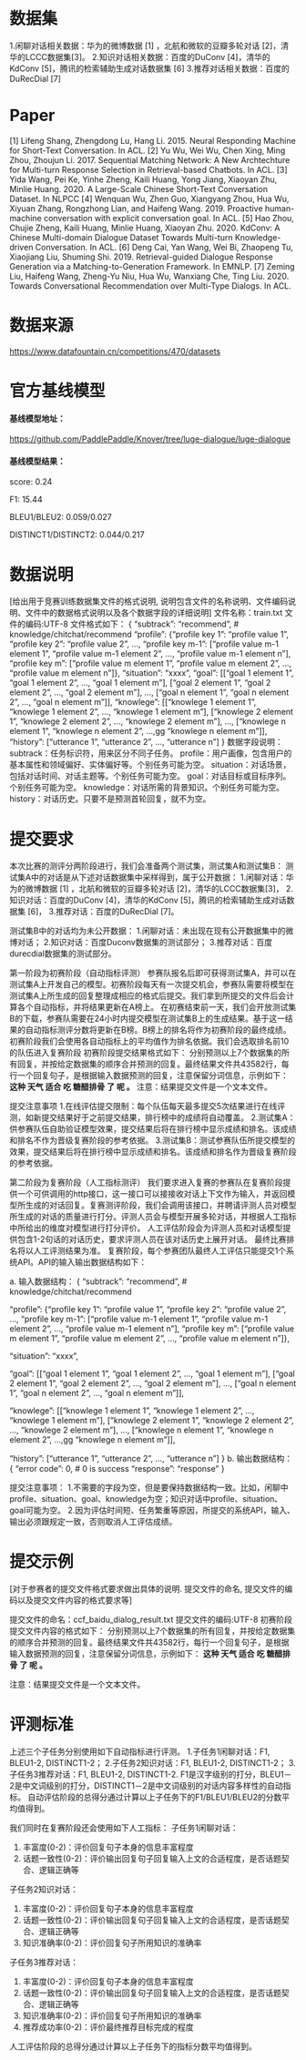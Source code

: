 # 数据集

1.闲聊对话相关数据：华为的微博数据 [1] ，北航和微软的豆瓣多轮对话 [2]，清华的LCCC数据集[3]。
2.知识对话相关数据：百度的DuConv [4]，清华的KdConv [5]，腾讯的检索辅助生成对话数据集 [6]
3.推荐对话相关数据：百度的DuRecDial [7]

# Paper

[1] Lifeng Shang, Zhengdong Lu, Hang Li. 2015. Neural Responding Machine for Short-Text Conversation. In ACL.
[2] Yu Wu, Wei Wu, Chen Xing, Ming Zhou, Zhoujun Li. 2017. Sequential Matching Network: A New Archtechture for Multi-turn Response Selection in Retrieval-based Chatbots. In ACL.
[3] Yida Wang, Pei Ke, Yinhe Zheng, Kaili Huang, Yong Jiang, Xiaoyan Zhu, Minlie Huang. 2020. A Large-Scale Chinese Short-Text Conversation Dataset. In NLPCC
[4] Wenquan Wu, Zhen Guo, Xiangyang Zhou, Hua Wu, Xiyuan Zhang, Rongzhong Lian, and Haifeng Wang. 2019. Proactive human-machine conversation with explicit conversation goal. In ACL.
[5] Hao Zhou, Chujie Zheng, Kaili Huang, Minlie Huang, Xiaoyan Zhu. 2020. KdConv: A Chinese Multi-domain Dialogue Dataset Towards Multi-turn Knowledge-driven Conversation. In ACL.
[6] Deng Cai, Yan Wang, Wei Bi, Zhaopeng Tu, Xiaojiang Liu, Shuming Shi. 2019. Retrieval-guided Dialogue Response Generation via a Matching-to-Generation Framework. In EMNLP.
[7] Zeming Liu, Haifeng Wang, Zheng-Yu Niu, Hua Wu, Wanxiang Che, Ting Liu. 2020. Towards Conversational Recommendation over Multi-Type Dialogs. In ACL.

# 数据来源

https://www.datafountain.cn/competitions/470/datasets

# 官方基线模型

#### **基线模型地址：**

https://github.com/PaddlePaddle/Knover/tree/luge-dialogue/luge-dialogue

#### **基线模型结果：**

score: 0.24

F1: 15.44

BLEU1/BLEU2: 0.059/0.027

DISTINCT1/DISTINCT2: 0.044/0.217

# 数据说明

[给出用于竞赛训练数据集文件的格式说明, 说明包含文件的名称说明、文件编码说明、文件中的数据格式说明以及各个数据字段的详细说明]
文件名称：train.txt
文件的编码:UTF-8
文件格式如下：
{
“subtrack”: “recommend”, # knowledge/chitchat/recommend
“profile”: {“profile key 1”: “profile value 1”, “profile key 2”: “profile value 2”, …, “profile key m-1”: [“profile value m-1 element 1”, “profile value m-1 element 2”, …, “profile value m-1 element n”], “profile key m”: [“profile value m element 1”, “profile value m element 2”, …, “profile value m element n”]},
“situation”: “xxxx”,
“goal”: [[“goal 1 element 1”, “goal 1 element 2”, …, “goal 1 element m”], [“goal 2 element 1”, “goal 2 element 2”, …, “goal 2 element m”], …, [“goal n element 1”, “goal n element 2”, …, “goal n element m”]],
“knowlege”: [[“knowlege 1 element 1”, “knowlege 1 element 2”, …, “knowlege 1 element m”], [“knowlege 2 element 1”, “knowlege 2 element 2”, …, “knowlege 2 element m”], …, [“knowlege n element 1”, “knowlege n element 2”, …,gg “knowlege n element m”]],
“history”: [“utterance 1”, “utterance 2”, …, “utterance n”]
}
数据字段说明：
subtrack：任务标识符，用来区分不同子任务。
profile：用户画像，包含用户的基本属性和领域偏好、实体偏好等。个别任务可能为空。
situation：对话场景，包括对话时间、对话主题等。个别任务可能为空。
goal：对话目标或目标序列。个别任务可能为空。
knowledge：对话所需的背景知识。个别任务可能为空。
history：对话历史。只要不是预测首轮回复，就不为空。



# 提交要求

本次比赛的测评分两阶段进行，我们会准备两个测试集，测试集A和测试集B：
测试集A中的对话是从下述对话数据集中采样得到，属于公开数据：
1.闲聊对话：华为的微博数据 [1] ，北航和微软的豆瓣多轮对话 [2]，清华的LCCC数据集[3]，
2.知识对话：百度的DuConv [4]，清华的KdConv [5]，腾讯的检索辅助生成对话数据集 [6]，
3.推荐对话：百度的DuRecDial [7]。

测试集B中的对话均为未公开数据：
1.闲聊对话：未出现在现有公开数据集中的微博对话；
2.知识对话：百度Duconv数据集的测试部分；
3.推荐对话：百度durecdial数据集的测试部分。

第一阶段为初赛阶段（自动指标评测）
参赛队报名后即可获得测试集A，并可以在测试集A上开发自己的模型。初赛阶段每天有一次提交机会，参赛队需要将模型在测试集A上所生成的回复整理成相应的格式后提交。我们拿到所提交的文件后会计算各个自动指标，并将结果更新在A榜上。
在初赛结束前一天，我们会开放测试集B的下载，参赛队需要在24小时内提交模型在测试集B上的生成结果。基于这一结果的自动指标测评分数将更新在B榜。B榜上的排名将作为初赛阶段的最终成绩。
初赛阶段我们会使用各自动指标上的平均值作为排名依据。我们会选取排名前10的队伍进入复赛阶段
初赛阶段提交结果格式如下：
分别预测以上7个数据集的所有回复，并按给定数据集的顺序合并预测的回复。最终结果文件共43582行，每行一个回复句子，是根据输入数据预测的回复，注意保留分词信息，示例如下：
**这种 天气 适合 吃 糖醋排骨 了 呢 。**
注意：结果提交文件是一个文本文件。

提交注意事项
1.在线评估提交限制：每个队伍每天最多提交5次结果进行在线评测，如新提交结果好于之前提交结果，排行榜中的成绩将自动覆盖。
2.测试集A：供参赛队伍自助验证模型效果，提交结果后将在排行榜中显示成绩和排名。该成绩和排名不作为晋级复赛阶段的参考依据。
3.测试集B：测试参赛队伍所提交模型的效果，提交结果后将在排行榜中显示成绩和排名。该成绩和排名作为晋级复赛阶段的参考依据。

第二阶段为复赛阶段（人工指标测评）
我们要求进入复赛的参赛队在复赛阶段提供一个可供调用的http接口，这一接口可以接接收对话上下文作为输入，并返回模型所生成的对话回复。复赛测评阶段，我们会调用该接口，并聘请评测人员对模型所生成的对话的质量进行打分。评测人员会与模型开展多轮对话，并根据人工指标中所给出的维度对模型进行打分评价。
人工评估阶段会为评测人员和对话模型提供包含1-2句话的对话历史，要求评测人员在该对话历史上展开对话。
最终比赛排名将以人工评测结果为准。
复赛阶段，每个参赛团队最终人工评估只能提交1个系统API。API的输入输出数据结构如下：

a. 输入数据结构：
{
“subtrack”: “recommend”, # knowledge/chitchat/recommend

“profile”: {“profile key 1”: “profile value 1”, “profile key 2”: “profile value 2”, …, “profile key m-1”: [“profile value m-1 element 1”, “profile value m-1 element 2”, …, “profile value m-1 element n”], “profile key m”: [“profile value m element 1”, “profile value m element 2”, …, “profile value m element n”]},

“situation”: “xxxx”,

“goal”: [[“goal 1 element 1”, “goal 1 element 2”, …, “goal 1 element m”], [“goal 2 element 1”, “goal 2 element 2”, …, “goal 2 element m”], …, [“goal n element 1”, “goal n element 2”, …, “goal n element m”]],

“knowlege”: [[“knowlege 1 element 1”, “knowlege 1 element 2”, …, “knowlege 1 element m”], [“knowlege 2 element 1”, “knowlege 2 element 2”, …, “knowlege 2 element m”], …, [“knowlege n element 1”, “knowlege n element 2”, …,gg “knowlege n element m”]],

“history”: [“utterance 1”, “utterance 2”, …, “utterance n”]
}
b. 输出数据结构：
{
“error code”: 0, # 0 is success
“response”: “response”
}

提交注意事项：
1.不需要的字段为空，但是要保持数据结构一致。比如，闲聊中profile、situation、goal、knowledge为空；知识对话中profile、situation、goal可能为空。
2.因为评估时间短、任务繁重等原因，所提交的系统API，输入、输出必须跟规定一致，否则取消人工评估成绩。

# 提交示例

[对于参赛者的提交文件格式要求做出具体的说明. 提交文件的命名, 提交文件的编码以及提交文件内容的格式要求等]

提交文件的命名：ccf_baidu_dialog_result.txt
提交文件的编码:UTF-8
初赛阶段提交文件内容的格式如下：
分别预测以上7个数据集的所有回复，并按给定数据集的顺序合并预测的回复。最终结果文件共43582行，每行一个回复句子，是根据输入数据预测的回复，注意保留分词信息，示例如下：
**这种 天气 适合 吃 糖醋排骨 了 呢 。**

注意：结果提交文件是一个文本文件。

# 评测标准

上述三个子任务分别使用如下自动指标进行评测。
1.子任务1闲聊对话：F1, BLEU1-2, DISTINCT1-2；
2.子任务2知识对话：F1, BLEU1-2, DISTINCT1-2；
3.子任务3推荐对话：F1, BLEU1-2, DISTINCT1-2.
F1是汉字级别的打分，BLEU1－2是中文词级别的打分，DISTINCT1－2是中文词级别的对话内容多样性的自动指标。
自动评估阶段的总得分通过计算以上子任务下的F1/BLEU1/BLEU2的分数平均值得到。

我们同时在复赛阶段还会使用如下人工指标：
子任务1闲聊对话：

1. 丰富度(0-2)：评价回复句子本身的信息丰富程度
2. 话题一致性(0-2)：评价输出回复句子回复输入上文的合适程度，是否话题契合、逻辑正确等

子任务2知识对话：

1. 丰富度(0-2)：评价回复句子本身的信息丰富程度
2. 话题一致性(0-2)：评价输出回复句子回复输入上文的合适程度，是否话题契合、逻辑正确等
3. 知识准确率(0-2)：评价回复句子所用知识的准确率

子任务3推荐对话：

1. 丰富度(0-2)：评价回复句子本身的信息丰富程度
2. 话题一致性(0-2)：评价输出回复句子回复输入上文的合适程度，是否话题契合、逻辑正确等
3. 知识准确率(0-2)：评价回复句子所用知识的准确率
4. 推荐成功率(0-2)：评价最终推荐目标完成的程度

人工评估阶段的总得分通过计算以上子任务下的指标分数平均值得到。
